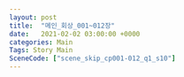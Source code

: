 ```yaml
---
layout: post
title:  "메인_회상_001~012장"
date:   2021-02-02 03:00:00 +0000
categories: Main
Tags: Story Main
SceneCode: ["scene_skip_cp001-012_q1_s10"]
---
```

